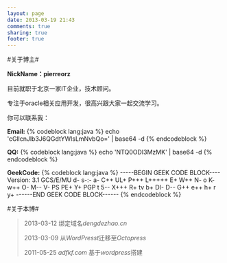 ```yaml
---
layout: page
date: 2013-03-19 21:43
comments: true
sharing: true
footer: true
---
```

#关于博主#

**NickName：pierreorz**

目前就职于北京一家IT企业，技术顾问。

专注于oracle相关应用开发，很高兴跟大家一起交流学习。

你可以联系我：

**Email:**
{% codeblock lang:java %}
 echo 'cGllcnJlb3J6QGdtYWlsLmNvbQo=' | base64 -d
{% endcodeblock %}

**QQ:**
{% codeblock lang:java %}
echo 'NTQ0ODI3MzMK' | base64 -d
{% endcodeblock %}

**GeekCode:**
{% codeblock lang:java %}
 -----BEGIN GEEK CODE BLOCK----
Version: 3.1
GCS/E/MU d- s-:- a- C++ UL+ P+++ L+++++ E+ W++ N- o K- w++ O- M-- V- PS PE+ Y+ PGP t 5--
X+++ R+ tv b+ DI- D-- G++ e++ h+ r y+
------END GEEK CODE BLOCK------
{% endcodeblock %}

#关于本博#

>2013-03-12 绑定域名*dengdezhao.cn*
>
>2013-03-09 从*WordPresst*迁移至*Octopress*
>
>2011-05-25 *adfkf.com* 基于*wordpress*搭建
